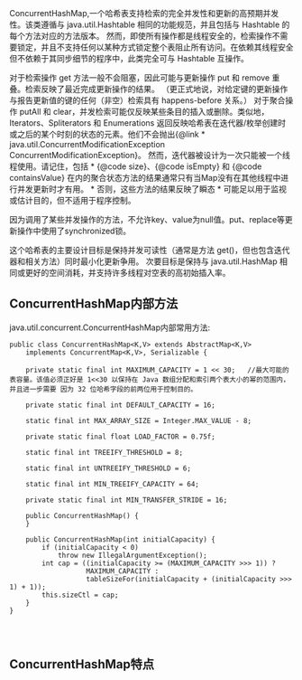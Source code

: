 

ConcurrentHashMap,一个哈希表支持检索的完全并发性和更新的高预期并发性。该类遵循与 java.util.Hashtable 相同的功能规范，并且包括与 Hashtable 的每个方法对应的方法版本。
然而，即使所有操作都是线程安全的，检索操作不需要锁定，并且不支持任何以某种方式锁定整个表阻止所有访问。在依赖其线程安全但不依赖于其同步细节的程序中，此类完全可与 Hashtable 互操作。
 
对于检索操作 get 方法一般不会阻塞，因此可能与更新操作 put 和 remove 重叠。检索反映了最近完成更新操作的结果。 （更正式地说，对给定键的更新操作与报告更新值的键的任何（非空）检索具有 happens-before 关系。）
对于聚合操作 putAll 和 clear，并发检索可能仅反映某些条目的插入或删除。类似地，Iterators、Spliterators 和 Enumerations 返回反映哈希表在迭代器/枚举创建时或之后的某个时刻的状态的元素。他们不会抛出{@link * java.util.ConcurrentModificationException ConcurrentModificationException}。
然而，迭代器被设计为一次只能被一个线程使用。请记住，包括 * {@code size}、{@code isEmpty} 和 {@code containsValue} 在内的聚合状态方法的结果通常只有当Map没有在其他线程中进行并发更新时才有用。 * 否则，这些方法的结果反映了瞬态 * 可能足以用于监视或估计目的，但不适用于程序控制。

因为调用了某些并发操作的方法，不允许key、value为null值。put、replace等更新操作中使用了synchronized锁。  

这个哈希表的主要设计目标是保持并发可读性（通常是方法 get()，但也包含迭代器和相关方法）同时最小化更新争用。
次要目标是保持与 java.util.HashMap 相同或更好的空间消耗，并支持许多线程对空表的高初始插入率。

## ConcurrentHashMap内部方法
java.util.concurrent.ConcurrentHashMap内部常用方法:
```text
public class ConcurrentHashMap<K,V> extends AbstractMap<K,V>
    implements ConcurrentMap<K,V>, Serializable {
        
    private static final int MAXIMUM_CAPACITY = 1 << 30;   //最大可能的表容量。该值必须正好是 1<<30 以保持在 Java 数组分配和索引两个表大小的幂的范围内，并且进一步需要 因为 32 位哈希字段的前两位用于控制目的。
    
    private static final int DEFAULT_CAPACITY = 16;

    static final int MAX_ARRAY_SIZE = Integer.MAX_VALUE - 8;
    
    private static final float LOAD_FACTOR = 0.75f;
    
    static final int TREEIFY_THRESHOLD = 8;
    
    static final int UNTREEIFY_THRESHOLD = 6;
    
    static final int MIN_TREEIFY_CAPACITY = 64;
    
    private static final int MIN_TRANSFER_STRIDE = 16;
    
    public ConcurrentHashMap() {
    }
    
    public ConcurrentHashMap(int initialCapacity) {
        if (initialCapacity < 0)
            throw new IllegalArgumentException();
        int cap = ((initialCapacity >= (MAXIMUM_CAPACITY >>> 1)) ?
                   MAXIMUM_CAPACITY :
                   tableSizeFor(initialCapacity + (initialCapacity >>> 1) + 1));
        this.sizeCtl = cap;
    }
}
    



```


## ConcurrentHashMap特点
